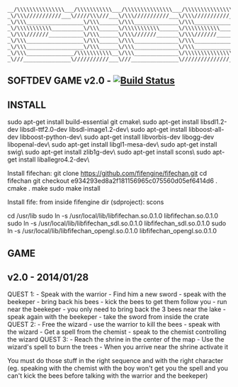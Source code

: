 ```
__/\\\\\\\\\\\\\\\___/\\\\\\\\\\\___/\\\\\\\\\\\\\\\___/\\\\\\\\\\\\\\\_
_\/\\\///////////___\/////\\\///___\/\\\///////////___\/\\\///////////__
_\/\\\__________________\/\\\______\/\\\______________\/\\\_____________
_\/\\\\\\\\\\\__________\/\\\______\/\\\\\\\\\\\______\/\\\\\\\\\\\_____
_\/\\\///////___________\/\\\______\/\\\///////_______\/\\\///////______
_\/\\\__________________\/\\\______\/\\\______________\/\\\_____________
_\/\\\__________________\/\\\______\/\\\______________\/\\\_____________
_\/\\\_______________/\\\\\\\\\\\__\/\\\______________\/\\\\\\\\\\\\\\\_
_\///_______________\///////////___\///_______________\///////////////__
```
SOFTDEV GAME v2.0 - [![Build Status](https://travis-ci.org/fifengine/fifengine.png?branch=master)](https://bitbucket.org/drolando/softdev)
------------

INSTALL
------------
sudo apt-get install build-essential git cmake\\
sudo apt-get install libsdl1.2-dev libsdl-ttf2.0-dev libsdl-image1.2-dev\\
sudo apt-get install libboost-all-dev libboost-python-dev\\
sudo apt-get install libvorbis-dev libogg-dev libopenal-dev\\
sudo apt-get install libgl1-mesa-dev\\
sudo apt-get install swig\\
sudo apt-get install zlib1g-dev\\
sudo apt-get install scons\\
sudo apt-get install liballegro4.2-dev\\

Install fifechan:
git clone https://github.com/fifengine/fifechan.git
cd fifechan
git checkout e934293ed8a2f181156965c075560d05ef6414d6 .
cmake .
make
sudo make install

Install fife:
from inside fifengine dir (sdproject):
scons

cd /usr/lib
sudo ln -s /usr/local/lib/libfifechan.so.0.1.0 libfifechan.so.0.1.0
sudo ln -s /usr/local/lib/libfifechan_sdl.so.0.1.0 libfifechan_sdl.so.0.1.0
sudo ln -s /usr/local/lib/libfifechan_opengl.so.0.1.0 libfifechan_opengl.so.0.1.0

GAME
------------

v2.0 - 2014/01/28
------------

QUEST 1:
    - Speak with the warrior
    - Find him a new sword
        - speak with the beekeper
        - bring back his bees
            - kick the bees to get them follow you
            - run near the beekeper
            - you only need to bring back the 3 bees near the lake
        - speak again with the beekeper
        - take the sword from inside the crate
QUEST 2:
    - Free the wizard
        - use the warrior to kill the bees
        - speak with the wizard
    - Get a spell from the chemist
        - speak to the chemist controlling the wizard
QUEST 3:
    - Reach the shrine in the center of the map
        - Use the wizard's spell to burn the trees
        - When you arrive near the shrine activate it

You must do those stuff in the right sequence and with the right character (eg. speaking with the chemist
with the boy won't get you the spell and you can't kick the bees before talking with the warrior and the 
beekeper)

